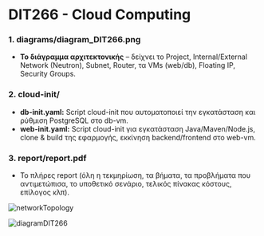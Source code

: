 # DIT266 - Cloud Computing


### 1. **diagrams/diagram_DIT266.png**
- **Το διάγραμμα αρχιτεκτονικής** – δείχνει το Project, Internal/External Network (Neutron), Subnet, Router, τα VMs (web/db), Floating IP, Security Groups.
  

### 2. **cloud-init/**
- **db-init.yaml:** Script cloud-init που αυτοματοποιεί την εγκατάσταση και ρύθμιση PostgreSQL στο db-vm.
- **web-init.yaml:** Script cloud-init για εγκατάσταση Java/Maven/Node.js, clone & build της εφαρμογής, εκκίνηση backend/frontend στο web-vm.

### 3. **report/report.pdf**
- Το πλήρες report (όλη η τεκμηρίωση, τα βήματα, τα προβλήματα που αντιμετώπισα, το υποθετικό σενάριο, τελικός πίνακας κόστους, επίλογος κλπ).



![networkTopology](https://github.com/user-attachments/assets/d8cdebf5-f1ad-4a1e-b700-7ad9e2167456)



![diagramDIT266](https://github.com/user-attachments/assets/4054f5d7-eb2a-4cbf-bd4c-6bd20b2986a9)
